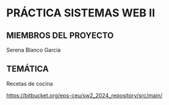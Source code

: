 # PRÁCTICA SISTEMAS WEB II

## MIEMBROS DEL PROYECTO
Serena Blanco García

## TEMÁTICA
Recetas de cocina


https://bitbucket.org/eps-ceu/sw2_2024_repository/src/main/
